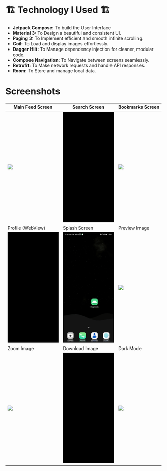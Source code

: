 



# :building_construction: Technology I Used :building_construction:

- **Jetpack Compose:** To build the User Interface
- **Material 3:** To Design a beautiful and consistent UI.
- **Paging 3:** To Implement efficient and smooth infinite scrolling.
- **Coil:** To Load and display images effortlessly.
- **Dagger Hilt:** To Manage dependency injection for cleaner, modular code.
- **Compose Navigation:** To Navigate between screens seamlessly.
- **Retrofit:** To Make network requests and handle API responses.
- **Room:** To Store and manage local data.

# **Screenshots** 

| Main Feed Screen                  | Search Screen                     | Bookmarks Screen                  |
|-----------------------------------|-----------------------------------|-----------------------------------|
| <img width="160" src="./readme-assets/2.gif"> | <img width="160" src="./readme-assets/7.gif">  | <img width="160" src="./readme-assets/8.gif"> |
| Profile (WebView)                 | Splash Screen                     | Preview Image                     | 
| <img width="160" src="./readme-assets/6.gif"> | <img width="160" src="./readme-assets/1.gif">  | <img width="160" src="./readme-assets/3.gif"> |
| Zoom Image                        | Download Image                    | Dark Mode                         |
| <img width="160" src="./readme-assets/4.gif"> | <img width="160" src="./readme-assets/5.gif">  | <img width="160" src="./readme-assets/9.gif"> |




